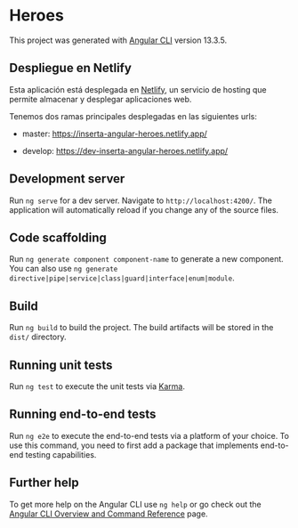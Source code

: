 # Heroes

This project was generated with [Angular CLI](https://github.com/angular/angular-cli) version 13.3.5.

## Despliegue en Netlify
Esta aplicación está desplegada en [Netlify](https://www.netlify.com/), un servicio de hosting que permite almacenar y desplegar aplicaciones web.

Tenemos dos ramas principales desplegadas en las siguientes urls:
- master: https://inserta-angular-heroes.netlify.app/

- develop: https://dev-inserta-angular-heroes.netlify.app/


## Development server

Run `ng serve` for a dev server. Navigate to `http://localhost:4200/`. The application will automatically reload if you change any of the source files.

## Code scaffolding

Run `ng generate component component-name` to generate a new component. You can also use `ng generate directive|pipe|service|class|guard|interface|enum|module`.

## Build

Run `ng build` to build the project. The build artifacts will be stored in the `dist/` directory.

## Running unit tests

Run `ng test` to execute the unit tests via [Karma](https://karma-runner.github.io).

## Running end-to-end tests

Run `ng e2e` to execute the end-to-end tests via a platform of your choice. To use this command, you need to first add a package that implements end-to-end testing capabilities.

## Further help

To get more help on the Angular CLI use `ng help` or go check out the [Angular CLI Overview and Command Reference](https://angular.io/cli) page.
